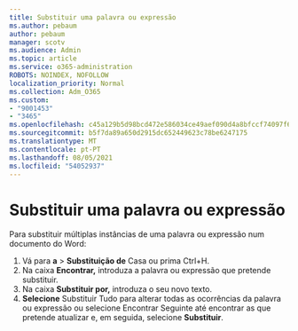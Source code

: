 ```yaml
---
title: Substituir uma palavra ou expressão
ms.author: pebaum
author: pebaum
manager: scotv
ms.audience: Admin
ms.topic: article
ms.service: o365-administration
ROBOTS: NOINDEX, NOFOLLOW
localization_priority: Normal
ms.collection: Adm_O365
ms.custom:
- "9001453"
- "3465"
ms.openlocfilehash: c45a129b5d98bcd472e586034ce49aef090d4a8bfccf74097f6df8b0f5379184
ms.sourcegitcommit: b5f7da89a650d2915dc652449623c78be6247175
ms.translationtype: MT
ms.contentlocale: pt-PT
ms.lasthandoff: 08/05/2021
ms.locfileid: "54052937"
---
```

# <a name="replace-a-word-or-phrase"></a>Substituir uma palavra ou expressão

Para substituir múltiplas instâncias de uma palavra ou expressão num documento do Word:

1. Vá para **a**  >  **Substituição de** Casa ou prima Ctrl+H.
2. Na caixa **Encontrar,** introduza a palavra ou expressão que pretende substituir. 
3. Na caixa **Substituir por,** introduza o seu novo texto.
3. **Selecione** Substituir Tudo para alterar todas as ocorrências da palavra ou expressão ou selecione Encontrar Seguinte até encontrar as que pretende atualizar e, em seguida, selecione **Substituir**. 